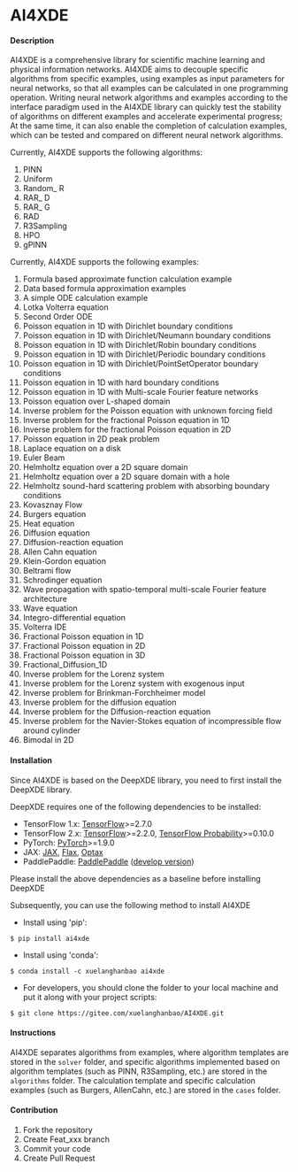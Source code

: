 # AI4XDE

#### Description
AI4XDE is a comprehensive library for scientific machine learning and physical information networks. AI4XDE aims to decouple specific algorithms from specific examples, using examples as input parameters for neural networks, so that all examples can be calculated in one programming operation. Writing neural network algorithms and examples according to the interface paradigm used in the AI4XDE library can quickly test the stability of algorithms on different examples and accelerate experimental progress; At the same time, it can also enable the completion of calculation examples, which can be tested and compared on different neural network algorithms.

Currently, AI4XDE supports the following algorithms:

1. PINN
2. Uniform
3. Random_ R
4. RAR_ D
5. RAR_ G
6. RAD
7. R3Sampling
8. HPO
9. gPINN

Currently,  AI4XDE supports the following examples:

1. Formula based approximate function calculation example
2. Data based formula approximation examples
3. A simple ODE calculation example
4. Lotka Volterra equation
5. Second Order ODE
6. Poisson equation in 1D with Dirichlet boundary conditions
7. Poisson equation in 1D with Dirichlet/Neumann boundary conditions
8. Poisson equation in 1D with Dirichlet/Robin boundary conditions
9. Poisson equation in 1D with Dirichlet/Periodic boundary conditions
10. Poisson equation in 1D with Dirichlet/PointSetOperator boundary conditions
11. Poisson equation in 1D with hard boundary conditions
12. Poisson equation in 1D with Multi-scale Fourier feature networks
13. Poisson equation over L-shaped domain
14. Inverse problem for the Poisson equation with unknown forcing field
15. Inverse problem for the fractional Poisson equation in 1D
16. Inverse problem for the fractional Poisson equation in 2D
17. Poisson equation in 2D peak problem
18. Laplace equation on a disk
19. Euler Beam
20. Helmholtz equation over a 2D square domain
21. Helmholtz equation over a 2D square domain with a hole
22. Helmholtz sound-hard scattering problem with absorbing boundary conditions
23. Kovasznay Flow
24. Burgers equation
25. Heat equation
26. Diffusion equation
27. Diffusion-reaction equation
28. Allen Cahn equation
29. Klein-Gordon equation
30. Beltrami flow
31. Schrodinger equation
32. Wave propagation with spatio-temporal multi-scale Fourier feature architecture
33. Wave equation
34. Integro-differential equation
35. Volterra IDE
36. Fractional Poisson equation in 1D
37. Fractional Poisson equation in 2D
38. Fractional Poisson equation in 3D
39. Fractional_Diffusion_1D
40. Inverse problem for the Lorenz system
41. Inverse problem for the Lorenz system with exogenous input
42. Inverse problem for Brinkman-Forchheimer model
43. Inverse problem for the diffusion equation
44. Inverse problem for the Diffusion-reaction equation
45. Inverse problem for the Navier-Stokes equation of incompressible flow around cylinder
46. Bimodal in 2D

#### Installation

Since AI4XDE is based on the DeepXDE library, you need to first install the DeepXDE library.

DeepXDE requires one of the following dependencies to be installed:

- TensorFlow 1.x: [TensorFlow](https://www.tensorflow.org/)>=2.7.0
- TensorFlow 2.x: [TensorFlow](https://www.tensorflow.org/)>=2.2.0, [TensorFlow Probability](https://www.tensorflow.org/probability)>=0.10.0
- PyTorch: [PyTorch](https://pytorch.org/)>=1.9.0
- JAX: [JAX](https://jax.readthedocs.io/), [Flax](https://flax.readthedocs.io/), [Optax](https://optax.readthedocs.io/)
- PaddlePaddle: [PaddlePaddle](https://www.paddlepaddle.org.cn/en) ([develop version](https://www.paddlepaddle.org.cn/en/install/quick?docurl=/documentation/docs/en/develop/install/pip/linux-pip_en.html))

Please install the above dependencies as a baseline before installing DeepXDE

Subsequently, you can use the following method to install AI4XDE

- Install using 'pip':

```
$ pip install ai4xde
```
- Install using 'conda':
```
$ conda install -c xuelanghanbao ai4xde
```
- For developers, you should clone the folder to your local machine and put it along with your project scripts:
```
$ git clone https://gitee.com/xuelanghanbao/AI4XDE.git
```

#### Instructions

AI4XDE separates algorithms from examples, where algorithm templates are stored in the `solver` folder, and specific algorithms implemented based on algorithm templates (such as PINN, R3Sampling, etc.) are stored in the `algorithms` folder. The calculation template and specific calculation examples (such as Burgers, AllenCahn, etc.) are stored in the `cases` folder.

#### Contribution

1.  Fork the repository
2.  Create Feat_xxx branch
3.  Commit your code
4.  Create Pull Request
